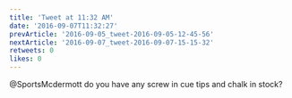 ```yaml
---
title: 'Tweet at 11:32 AM'
date: '2016-09-07T11:32:27'
prevArticle: '2016-09-05_tweet-2016-09-05-12-45-56'
nextArticle: '2016-09-07_tweet-2016-09-07-15-15-32'
retweets: 0
likes: 0
---
```

@SportsMcdermott do you have any screw in cue tips and chalk in stock?